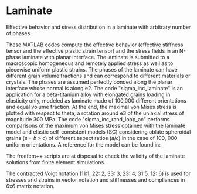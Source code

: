 # Laminate
Effective behavior and stress distribution in a laminate with arbitrary number of phases

These MATLAB codes compute the effective behavior (effective stiffness tensor and the effective plastic strain tensor) and the stress fields in an N-phase laminate with planar interface. 
The laminate is submitted to a macroscopic homogeneous and remotely applied stress as well as to piecewise uniform plastic strains. 
The phases of the laminate can have different grain volume fractions and can correspond to different materials or crystals.
The phases are assumed perfectly bonded  along the planar interface whose normal is along e2. 
The code "sigma_inc_laminate" is an application for a beta-titanium alloy with elongated grains loading in elasticity only,  modeled as laminate made of 100,000 different orientations and equal volume fraction. At the end, the maximal von Mises stress is plotted with respect to theta, a rotation around e3 of the uniaxial stress of magnitude 300 MPa.
The code "sigma_inc_rand_loop_ac" performs comparisons of the maximum von Mises stress obtained with the laminate model and elastic self-consistent
models (SC) considering oblate spheroidal grains (𝑎 = 𝑏 > 𝑐) of different aspect ratios (𝑎/𝑐) in the case of 100, 000 uniform orientations. 
A reference for the model can be found in:

The freefem++ scripts are at disposal to check the validity of the laminate solutions from finite element simulations.

The contracted Voigt notation (11:1, 22: 2, 33: 3, 23: 4, 31:5, 12: 6) is used for stresses and strains in vector notation and stiffnesses and compliances in 6x6 matrix notation.
